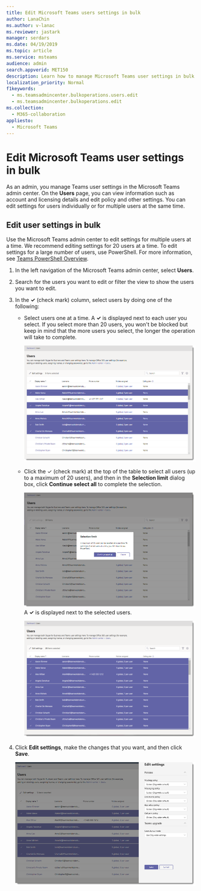 ```yaml
---
title: Edit Microsoft Teams users settings in bulk
author: LanaChin
ms.author: v-lanac
ms.reviewer: jastark
manager: serdars
ms.date: 04/19/2019
ms.topic: article
ms.service: msteams
audience: admin
search.appverid: MET150
description: Learn how to manage Microsoft Teams user settings in bulk in the Microsoft Teams admin center.
localization_priority: Normal
f1keywords: 
  - ms.teamsadmincenter.bulkoperations.users.edit
  - ms.teamsadmincenter.bulkoperations.edit
ms.collection: 
  - M365-collaboration
appliesto: 
  - Microsoft Teams
---
```


# Edit Microsoft Teams user settings in bulk

As an admin, you manage Teams user settings in the Microsoft Teams admin center. On the **Users** page, you can view information such as account and licensing details and edit policy and other settings. You can edit settings for users individually or for multiple users at the same time.

## Edit user settings in bulk

Use the Microsoft Teams admin center to edit settings for multiple users at a time. We recommend editing settings for 20 users at a time. To edit settings for a large number of users, use PowerShell. For more information, see [Teams PowerShell Overview](teams-powershell-overview.md).

1. In the left navigation of the Microsoft Teams admin center, select **Users**.
2. Search for the users you want to edit or filter the view to show the users you want to edit.
3. In the **&#x2713;** (check mark) column, select users by doing one of the following:
    - Select users one at a time. A **&#x2713;** is displayed next to each user you select. If you select more than 20 users, you won't be blocked but keep in mind that the more users you select, the longer the operation will take to complete.

        ![Screen shot of the Users page showing user selection](media/bulk-edit-user-settings-select-users.png)

    - Click the &#x2713; (check mark) at the top of the table to select all users (up to a maximum of 20 users), and then in the **Selection limit** dialog box, click **Continue select all** to complete the selection.

        ![Screen shot of the Users page, showing the selection limit](media/bulk-edit-user-settings-select-all-limit.png) <br> A **&#x2713;** is displayed next to the selected users.

        ![Screen shot of the Users page, showing 20 users selected](media/bulk-edit-user-settings-select-all.png)
4. Click **Edit settings**, make the changes that you want, and then click **Save**.

    ![Screen shot of the Edit Settings pane](media/bulk-edit-user-settings-edit-settings.png)
